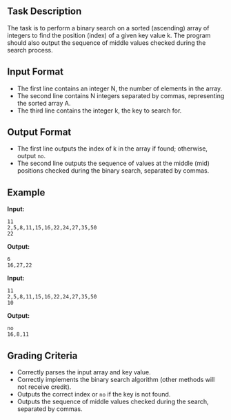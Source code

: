 ## Task Description

The task is to perform a binary search on a sorted (ascending) array of integers to find the position (index) of a given key value k. The program should also output the sequence of middle values checked during the search process.

## Input Format

- The first line contains an integer N, the number of elements in the array.
- The second line contains N integers separated by commas, representing the sorted array A.
- The third line contains the integer k, the key to search for.

## Output Format

- The first line outputs the index of k in the array if found; otherwise, output `no`.
- The second line outputs the sequence of values at the middle (mid) positions checked during the binary search, separated by commas.

## Example

**Input:**
```
11
2,5,8,11,15,16,22,24,27,35,50
22
```

**Output:**
```
6
16,27,22
```

**Input:**
```
11
2,5,8,11,15,16,22,24,27,35,50
10
```

**Output:**
```
no
16,8,11
```

## Grading Criteria

* Correctly parses the input array and key value.
* Correctly implements the binary search algorithm (other methods will not receive credit).
* Outputs the correct index or `no` if the key is not found.
* Outputs the sequence of middle values checked during the search, separated by commas.
